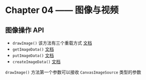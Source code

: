 # Chapter 04 —— 图像与视频


## 图像操作 API 

- `drawImage()` 该方法有三个重载方式 [文档](https://developer.mozilla.org/zh-CN/docs/Web/API/CanvasRenderingContext2D/drawImage)
- `getImageData()` [文档](https://developer.mozilla.org/zh-CN/docs/Web/API/CanvasRenderingContext2D/getImageData)
- `putImageData()` [文档](https://developer.mozilla.org/zh-CN/docs/Web/API/CanvasRenderingContext2D/putImageData)
- `createImageData()` [文档](https://developer.mozilla.org/zh-CN/docs/Web/API/CanvasRenderingContext2D/createImageData)

`drawImage()` 方法第一个参数可以接收 `CanvasImageSource` 类型的参数




